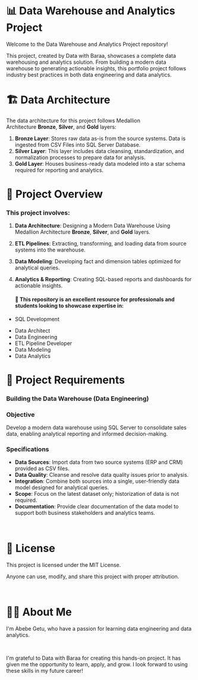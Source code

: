 # **📊 Data Warehouse and Analytics Project**

Welcome to the Data Warehouse and Analytics Project repository!

This project, created by Data with Baraa, showcases a complete data warehousing and analytics solution. From building a modern data warehouse to generating actionable insights, this portfolio project follows industry best practices in both data engineering and data analytics.

# **🏗️ Data Architecture**

The data architecture for this project follows Medallion Architecture **Bronze**, **Silver**, and **Gold** layers: 

1. **Bronze Layer**: Stores raw data as-is from the source systems. Data is ingested from CSV Files into SQL Server Database.&#x20;
2. **Silver Layer**: This layer includes data cleansing, standardization, and normalization processes to prepare data for analysis.
3. **Gold Layer**: Houses business-ready data modeled into a star schema required for reporting and analytics.

# 📖 Project Overview

### **This project involves:** 

1. **Data Architecture**: Designing a Modern Data Warehouse Using Medallion Architecture **Bronze**, **Silver**, and **Gold** layers.
2. **ETL Pipelines**: Extracting, transforming, and loading data from source systems into the warehouse.
3. **Data Modeling**: Developing fact and dimension tables optimized for analytical queries.
4. **Analytics & Reporting**: Creating SQL-based reports and dashboards for actionable insights.

   #### **🎯 This repository is an excellent resource for professionals and students looking to showcase expertise in:** 

* SQL Development

- Data Architect
- Data Engineering
- ETL Pipeline Developer
- Data Modeling
- Data Analytics

# 🚀 Project Requirements

### Building the Data Warehouse (Data Engineering)

### **Objective** 

Develop a modern data warehouse using SQL Server to consolidate sales data, enabling analytical reporting and informed decision-making.

### **Specifications** 

* **Data Sources**: Import data from two source systems (ERP and CRM) provided as CSV files.
* **Data Quality**: Cleanse and resolve data quality issues prior to analysis.
* **Integration**: Combine both sources into a single, user-friendly data model designed for analytical queries.
* **Scope**: Focus on the latest dataset only; historization of data is not required.
* **Documentation**: Provide clear documentation of the data model to support both business stakeholders and analytics teams.

 

# **📄 License**

This project is licensed under the MIT License.

Anyone can use, modify, and share this project with proper attribution.

 

# **👩‍💻 About Me**

I'm Abebe Getu, who have a passion for learning data engineering and data analytics.

 

I'm grateful to Data with Baraa for creating this hands-on project. It has given me the opportunity to learn, apply, and grow. I look forward to using these skills in my future career!
